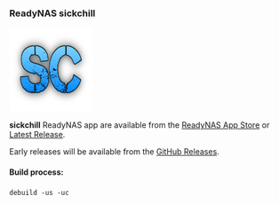 ### ReadyNAS sickchill
![sickchill Logo](https://raw.githubusercontent.com/sickchill/readynas-sickchill/master/rn-files/logo.png)

**sickchill** ReadyNAS app are available from the [ReadyNAS App Store](https://apps.readynas.com/pages/?page_id=9) or [Latest Release](https://github.com/sickchill/readynas-sickchill/releases/latest).

Early releases will be available from the [GitHub Releases](https://github.com/sickchill/readynas-sickchill/releases).


#### Build process:

`debuild -us -uc`
